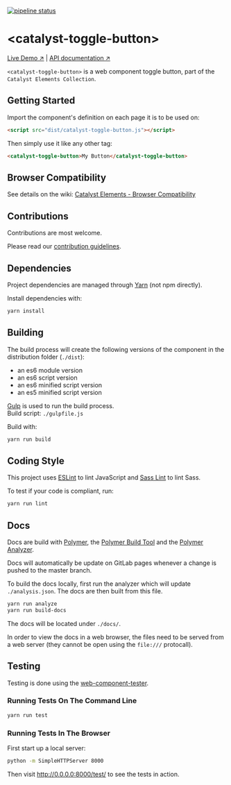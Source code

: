 [![pipeline status](https://gitlab.wgtn.cat-it.co.nz/CatalystElements/catalyst-toggle-button/badges/master/pipeline.svg)](https://gitlab.wgtn.cat-it.co.nz/CatalystElements/catalyst-toggle-button/commits/master)

# &lt;catalyst-toggle-button&gt;

[Live Demo ↗](http://catalystelements.pages.gitlab.wgtn.cat-it.co.nz/CatalystElements/#/elements/catalyst-toggle-button/demos/es6-component-demo)
|
[API documentation ↗](http://catalystelements.pages.gitlab.wgtn.cat-it.co.nz/CatalystElements/#/elements/catalyst-toggle-button)

`<catalyst-toggle-button>` is a web component toggle button, part of the `Catalyst Elements Collection`.

## Getting Started

Import the component's definition on each page it is to be used on:

```html
<script src="dist/catalyst-toggle-button.js"></script>
```

Then simply use it like any other tag:

```html
<catalyst-toggle-button>My Button</catalyst-toggle-button>
```

## Browser Compatibility

See details on the wiki: [Catalyst Elements - Browser Compatibility](https://wiki.wgtn.cat-it.co.nz/wiki/Catalyst_Elements#Browser_Compatibility)

## Contributions

Contributions are most welcome.

Please read our [contribution guidelines](./CONTRIBUTING.md).

## Dependencies

Project dependencies are managed through [Yarn](https://yarnpkg.com/lang/en/docs/install/) (not npm directly).

Install dependencies with:

```sh
yarn install
```

## Building

The build process will create the following versions of the component in the distribution folder (`./dist`):

* an es6 module version
* an es6 script version
* an es6 minified script version
* an es5 minified script version

[Gulp](https://gulpjs.com/) is used to run the build process.  
Build script: `./gulpfile.js`

Build with:

```sh
yarn run build
```

## Coding Style

This project uses [ESLint](http://eslint.org/) to lint JavaScript and [Sass Lint](https://github.com/sasstools/sass-lint) to lint Sass.

To test if your code is compliant, run:

```sh
yarn run lint
```

## Docs

Docs are build with [Polymer](https://www.polymer-project.org/), the [Polymer Build Tool](https://github.com/Polymer/polymer-build) and the [Polymer Analyzer](https://github.com/Polymer/polymer-analyzer).

Docs will automatically be update on GitLab pages whenever a change is pushed to the master branch.

To build the docs locally, first run the analyzer which will update `./analysis.json`. The docs are then built from this file.

```sh
yarn run analyze
yarn run build-docs
```

The docs will be located under `./docs/`.

In order to view the docs in a web browser, the files need to be served from a web server (they cannot be open using the `file:///` protocall).

## Testing

Testing is done using the [web-component-tester](https://github.com/Polymer/web-component-tester).

### Running Tests On The Command Line

```sh
yarn run test
```

### Running Tests In The Browser

First start up a local server:

```sh
python -m SimpleHTTPServer 8000
```

Then visit http://0.0.0.0:8000/test/ to see the tests in action.
